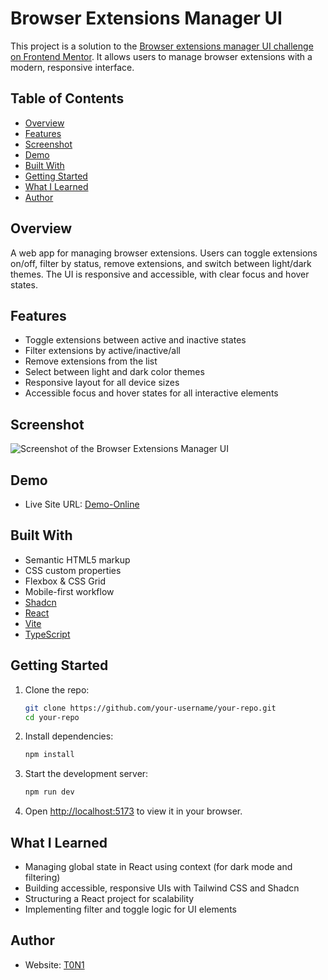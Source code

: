 # Browser Extensions Manager UI

This project is a solution to the [Browser extensions manager UI challenge on Frontend Mentor](https://www.frontendmentor.io/challenges/browser-extension-manager-ui-yNZnOfsMAp). It allows users to manage browser extensions with a modern, responsive interface.

## Table of Contents
- [Overview](#overview)
- [Features](#features)
- [Screenshot](#screenshot)
- [Demo](#demo)
- [Built With](#built-with)
- [Getting Started](#getting-started)
- [What I Learned](#what-i-learned)
- [Author](#author)

## Overview

A web app for managing browser extensions. Users can toggle extensions on/off, filter by status, remove extensions, and switch between light/dark themes. The UI is responsive and accessible, with clear focus and hover states.

## Features

- Toggle extensions between active and inactive states
- Filter extensions by active/inactive/all
- Remove extensions from the list
- Select between light and dark color themes
- Responsive layout for all device sizes
- Accessible focus and hover states for all interactive elements

## Screenshot

![Screenshot of the Browser Extensions Manager UI](https://res.cloudinary.com/dmfs1od9n/image/upload/v1748212994/desktop-design-light_n56qhf.jpg)

## Demo

- Live Site URL: [Demo-Online](https://browser-extensions-manager-six.vercel.app/)

## Built With

- Semantic HTML5 markup
- CSS custom properties
- Flexbox & CSS Grid
- Mobile-first workflow
- [Shadcn](https://ui.shadcn.com/)
- [React](https://reactjs.org/)
- [Vite](https://vitejs.dev/)
- [TypeScript](https://www.typescriptlang.org/)

## Getting Started

1. Clone the repo:
   ```sh
   git clone https://github.com/your-username/your-repo.git
   cd your-repo
   ```
2. Install dependencies:
   ```sh
   npm install
   ```
3. Start the development server:
   ```sh
   npm run dev
   ```
4. Open [http://localhost:5173](http://localhost:5173) to view it in your browser.

## What I Learned

- Managing global state in React using context (for dark mode and filtering)
- Building accessible, responsive UIs with Tailwind CSS and Shadcn
- Structuring a React project for scalability
- Implementing filter and toggle logic for UI elements

## Author

- Website: [T0N1](https://t0n1-dev.github.io/MyPortfolio/)
